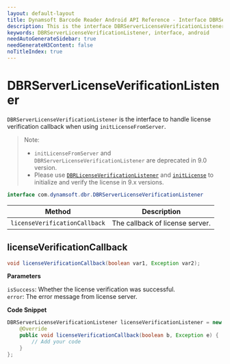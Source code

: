 ```yaml
---
layout: default-layout
title: Dynamsoft Barcode Reader Android API Reference - Interface DBRServerLicenseVerificationListener
description: This is the interface DBRServerLicenseVerificationListener page of Dynamsoft Barcode Reader for Android SDK.
keywords: DBRServerLicenseVerificationListener, interface, android
needAutoGenerateSidebar: true
needGenerateH3Content: false
noTitleIndex: true
---
```


# DBRServerLicenseVerificationListener

`DBRServerLicenseVerificationListener` is the interface to handle license verification callback when using `initLicenseFromServer`.

> Note:  
>  
> - `initLicenseFromServer` and `DBRServerLicenseVerificationListener` are deprecated in 9.0 version.  
> - Please use [`DBRLicenseVerificationListener`](interface-dbrlicenseverificationlistener.md) and [`initLicense`](primary-license.md#initlicense) to initialize and verify the license in 9.x versions.

```java
interface com.dynamsoft.dbr.DBRServerLicenseVerificationListener
```

| Method | Description |
| ------ | ----------- |
| `licenseVerificationCallback` | The callback of license server. |

## licenseVerificationCallback

```java
void licenseVerificationCallback(boolean var1, Exception var2);
```

**Parameters**

`isSuccess`: Whether the license verification was successful.  
`error`: The error message from license server.

**Code Snippet**

```java
DBRServerLicenseVerificationListener licenseVerificationListener = new DBRServerLicenseVerificationListener() {
    @Override
    public void licenseVerificationCallback(boolean b, Exception e) {
        // Add your code
    }
};
```
